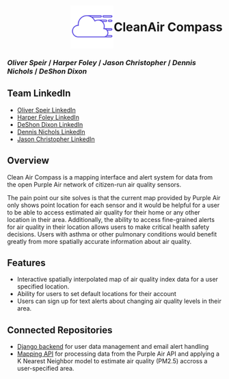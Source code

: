 <div style="display: flex; align-items: center;">
  <img width="100" alt="clean-air-compass logo" src="public/logo.png" style="margin-left: auto;">
  <h1 style="margin: 0;">CleanAir Compass</h1>
</div>

### _Oliver Speir_ / _Harper Foley_ / _Jason Christopher_ / _Dennis Nichols_ / _DeShon Dixon_

## Team LinkedIn

- [Oliver Speir LinkedIn](https://www.linkedin.com/in/oliverspeir/)
- [Harper Foley LinkedIn](https://www.linkedin.com/in/harper-e-foley/)
- [DeShon Dixon LinkedIn](https://www.linkedin.com/in/deshondixon)
- [Dennis Nichols LinkedIn](https://www.linkedin.com/in/dennisgnichols/)
- [Jason Christopher LinkedIn](https://www.linkedin.com/in/jasonchristopher24/)

## Overview

Clean Air Compass is a mapping interface and alert system for data from the open Purple Air network of citizen-run air quality sensors.

The pain point our site solves is that the current map provided by Purple Air only shows point location for each sensor and it would be helpful for a user to be able to access estimated air quality for their home or any other location in their area. Additionally, the ability to access fine-grained alerts for air quality in their location allows users to make critical health safety decisions. Users with asthma or other pulmonary conditions would benefit greatly from more spatially accurate information about air quality.

## Features

- Interactive spatially interpolated map of air quality index data for a user specified location. 
- Ability for users to set default locations for their account
- Users can sign up for text alerts about changing air quality levels in their area.

## Connected Repositories

- [Django backend](https://github.com/Oxygen-Oriented-Programming/Clean-Air-Compass-API/blob/dev/README.md) for user data management and email alert handling
- [Mapping API](https://github.com/Oxygen-Oriented-Programming/clean-air-compass-mapping-api) for processing data from the Purple Air API and applying a K Nearest Neighbor model to estimate air quality (PM2.5) accross a user-specified area.

